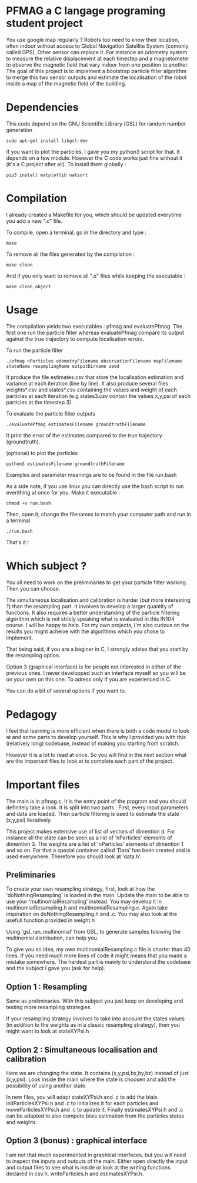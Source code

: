 # PFMAG a C langage programing student project

You use google map regularly ? Robots too need to know their location, often indoor without access to Global Navigation Satellite System (comonly called GPS). Other sensor can replace it. For instance an odometry system to measure the relative displacement at each timestep and a magnetometer to observe the magnetic field that vary indoor from one position to another. The goal of this project is to implement a bootstrap particle filter algorithm to merge this two sensor outputs and estimate the localisation of the robot inside a map of the magnetic field of the building.

# Dependencies

This code depend on the GNU Scientific Library (GSL) for random number generation

```shell
sudo apt-get install libgsl-dev
```

If you want to plot the particles, I gave you my python3 script for that. It depends on a few module. However the C code works just fine without it (it's a C project after all). To install them globally :

```shell
pip3 install matplotlib natsort
```

# Compilation

I already created a Makefile for you, which should be updated everytime you add a new ".c" file.

To compile, open a terminal, go in the directory and type :
```shell
make
```

To remove all the files generated by the compilation :
```shell
make clean
```

And if you only want to remove all ".o" files while keeping the executable :
```shell
make clean_object
```

# Usage

The compilation yields two executables : pfmag and evaluatePfmag. The first one run the particle filter whereas evaluatePfmag compare its output against the true trajectory to compute localisation errors.

To run the particle filter
```shell
./pfmag nParticles odometryFilename observationFilename mapFilename stateName resamplingName outputDirname seed
```
It produce the file estimates.csv that store the localisation estimation and variance at each iteration (line by line). It also produce several files weights*.csv and states*.csv containing the values and weight of each particles at each iteration (e.g states3.csv contain the values x,y,psi of each particles at the timestep 3).

To evaluate the particle filter outputs
```shell
./evaluatePfmag estimatesFilename groundtruthFilename
```
It print the error of the estimates compared to the true trajectory (groundtruth).

(optional) to plot the particles
```shell
python3 estimatesFilename groundtruthFilename
```

Examples and parameter meanings are to be found in the file run.bash

As a side note, if you use linux you can directly use the bash script to run everithing at once for you. Make it executable :
```shell
chmod +x run.bash
```

Then, open it, change the filenames to match your computer path and run in a terminal
```shell
./run.bash
```
That's it !


# Which subject ?

You all need to work on the preliminaries to get your particle filter working. Then you can choose.

The simultaneous localisation and calibration is harder (but more interesting ?) than the resampling part. It involves to develop a larger quantity of functions. It also requires a better understanding of the particle filtering algorithm which is not stricly speaking what is evaluated in this IN104 course. I will be happy to help. For my own projects, I'm also curious on the results you might acheive with the algorithms which you chose to implement.

That being said, if you are a beginer in C, I strongly advise that you start by the resampling option.

Option 3 (graphical interface) is for people not interested in either of the previous ones. I never developped such an interface myself so you will be on your own on this one. To adress only if you are experienced in C.

You can do a bit of several options if you want to.

# Pedagogy

I feel that learning is more efficient when there is both a code model to look at and some parts to develop yourself. This is why I provided you with this (relatively long) codebase, instead of making you starting from scratch.

However it is a lot to read at once. So you will find in the next section what are the important files to look at to complete each part of the project.

# Important files

The main is in pfmag.c. It is the entry point of the program and you should definitely take a look. It is split into two parts : First, every input parameters and data are loaded. Then particle filtering is used to estimate the state (x,y,psi) iteratively.

This project makes extensive use of list of vectors of dimention d. For instance all the state can be seen as a list of 'nParticles' elements of dimention 3. The weights are a list of 'nParticles' elements of dimention 1 and so on. For that a special container called 'Data' has been created and is used everywhere. Therefore you should look at 'data.h'.

## Preliminaries

To create your own resampling strategy, first, look at how the 'doNothingResampling' is loaded in the main. Update the main to be able to use your 'multinomialResampling' instead. You may develop it in multinomialResampling.h and multinomialResampling.c. Again take inspiration on doNothingResampling.h and .c. You may also look at the usefull function provided in weight.h

Using 'gsl_ran_multinomial' from GSL, to generate samples folowing the multinomial distribution, can help you.

To give you an idea, my own multinomialResampling.c file is shorter than 40 lines. If you need much more lines of code it might means that you made a mistake somewhere. The hardest part is mainly to understand the codebase and the subject I gave you (ask for help).

## Option 1 : Resampling

Same as preliminaries. With this subject you just keep on developing and testing more resampling strategies.

If your resampling strategy involves to take into account the states values (in addition to the weights as in a classic resampling strategy), then you might want to look at stateXYPsi.h

## Option 2 : Simultaneous localisation and calibration

Here we are changing the state. It contains (x,y,psi,bx,by,bz) instead of just (x,y,psi). Look inside the main where the state is choosen and add the possibility of using another state.

In new files, you will adapt stateXYPsi.h and .c to add the biais. initParticlesXYPsi.h and .c to initializes it for each particles and moveParticlesXYPsi.h and .c to update it. Finally estimatesXYPsi.h and .c can be adapted to also compute biais estimation from the particles states and weights.

## Option 3 (bonus) : graphical interface

I am not that much experimented in graphical interfaces, but you will need to inspect the inputs and outputs of the main. Either open directly the input and output files to see what is inside or look at the writing functions declared in csv.h, writeParticles.h and estimatesXYPsi.h.
